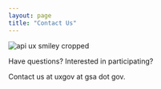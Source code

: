 ```yaml
---
layout: page
title: "Contact Us"
---
```


![api ux smiley cropped](https://cloud.githubusercontent.com/assets/6556888/2984784/476248fc-dc36-11e3-9fa4-68069b94f560.jpg)

Have questions?  Interested in participating?  
  
Contact us at uxgov at gsa dot gov.  

